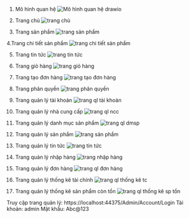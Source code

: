1. Mô hình quan hệ
![Mô hình quan hệ drawio](https://github.com/user-attachments/assets/b4083180-a898-4a48-90a2-98df3e06e6c2)

2. Trang chủ
![trang chủ](https://github.com/user-attachments/assets/d500d4a3-c5c4-491a-9a5b-da893fe00b0b)


3. Trang sản phẩm
![trang sản phẩm](https://github.com/user-attachments/assets/12499fe5-d021-448a-aa0f-bf93334f9dc5)


4.Trang chi tiết sản phẩm
![trang chi tiết sản phẩm](https://github.com/user-attachments/assets/422f3231-2b2a-4e90-8337-5d754b1b0b07)


5. Trang tin tức
![trang tin tức](https://github.com/user-attachments/assets/60a5df3d-62b7-4ac4-b0b1-54db17765f6f)


6. Trang giỏ hàng
![trang giỏ hàng](https://github.com/user-attachments/assets/fc866bcc-ff60-4c3d-beac-bf2d50b487be)


7. Trang tạo đơn hàng
![trang tạo đơn hàng](https://github.com/user-attachments/assets/3271e2bf-811d-4865-a8ab-8b0870288be1)


8. Trang phân quyền
![trang phân quyền](https://github.com/user-attachments/assets/487bcf11-9eeb-48b1-8127-5eeebf49641f)


10. Trang quản lý tài khoản
![trang ql tài khoản](https://github.com/user-attachments/assets/7f4e767f-0e0c-47b9-9c07-a312bef32600)


11. Trang quản lý nhà cung cấp
![trang ql ncc](https://github.com/user-attachments/assets/41bf9f1d-f493-4899-9673-fe974de31077)


13. Trang quản lý danh mục sản phẩm
![trang ql dmsp](https://github.com/user-attachments/assets/abec299e-b350-4ffd-ab09-12152c02af7c)


14. Trang quản lý sản phẩm
![trang sản phẩm](https://github.com/user-attachments/assets/bc2688df-81ed-4410-a7a9-8dfa0eafae12)


15. Trang quản lý tin tức
![trang tin tức](https://github.com/user-attachments/assets/537034d7-021e-45cc-b023-81a9be81e013)


16. Trang quản lý nhập hàng
![trang nhập hàng](https://github.com/user-attachments/assets/1c962495-ba17-4d0d-8461-dcb9c5fc4354)


17. Trang quản lý đơn hàng
![trang ql đơn hàng](https://github.com/user-attachments/assets/43566e24-a245-44f6-aead-ffe18d332fcf)


18. Trang quản lý thống kê tài chính
![trang ql thống kê tc](https://github.com/user-attachments/assets/50635b92-c272-4fe3-94af-565a83d373ae)


19. Trang quản lý thống kê sản phẩm còn tồn
![trang ql thống kê sp tồn](https://github.com/user-attachments/assets/20d94950-dba7-45b7-9673-8f6115b28fcf)

Truy cập trang quản lý: https://localhost:44375/Admin/Account/Login
Tài khoản: admin
Mật khẩu: Abc@123
